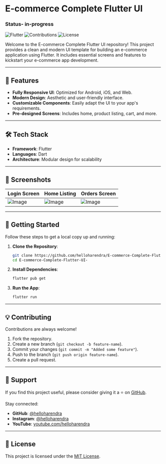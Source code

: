 
# E-commerce Complete Flutter UI

### Status- in-progress

![Flutter](https://img.shields.io/badge/Flutter-Framework-blue) ![Contributions](https://img.shields.io/badge/Contributions-Welcome-brightgreen) ![License](https://img.shields.io/badge/License-MIT-blue)

Welcome to the E-commerce Complete Flutter UI repository! This project provides a clean and modern UI template for building an e-commerce application using Flutter. It includes essential screens and features to kickstart your e-commerce app development.

---

## 🚀 Features  

- **Fully Responsive UI**: Optimized for Android, iOS, and Web.  
- **Modern Design**: Aesthetic and user-friendly interface.  
- **Customizable Components**: Easily adapt the UI to your app's requirements.  
- **Pre-designed Screens**: Includes home, product listing, cart, and more.  

---

## 🛠️ Tech Stack  

- **Framework**: Flutter  
- **Languages**: Dart  
- **Architecture**: Modular design for scalability  

---

## 📸 Screenshots  

| Login Screen | Home Listing | Orders Screen |
|-------------|-----------------|-------------|
![Image](https://github.com/user-attachments/assets/96032e45-5cf7-48bf-a140-c8dd3eeb9fe9) | ![Image](https://github.com/user-attachments/assets/8d359bb9-e42c-4970-897b-59778d7fdff6) | ![Image](https://github.com/user-attachments/assets/8d4e77a0-60b1-496d-918b-73c31df5a11b) | ![Image](https://github.com/user-attachments/assets/a075544d-dfa8-4a5e-b0d6-1998b431d2c9)

---

## 🔧 Getting Started  

Follow these steps to get a local copy up and running:

1. **Clone the Repository**:
   ```bash
   git clone https://github.com/helloharendra/E-commerce-Complete-Flutter-UI-.git
   cd E-commerce-Complete-Flutter-UI-
   ```

2. **Install Dependencies**:
   ```bash
   flutter pub get
   ```

3. **Run the App**:
   ```bash
   flutter run
   ```

---

## 💡 Contributing  

Contributions are always welcome!  

1. Fork the repository.  
2. Create a new branch (`git checkout -b feature-name`).  
3. Commit your changes (`git commit -m "Added some feature"`).  
4. Push to the branch (`git push origin feature-name`).  
5. Create a pull request.  

---

## 🙌 Support  

If you find this project useful, please consider giving it a ⭐️ on [GitHub](https://github.com/helloharendra/E-commerce-Complete-Flutter-UI-).  

Stay connected:  
- **GitHub**: [@helloharendra](https://github.com/helloharendra)  
- **Instagram**: [@helloharendra](https://instagram.com/helloharendra.yt)  
- **YouTube**: [youtube.com/helloharendra](https://youtube.com/helloharendra)  

---

## 📜 License  

This project is licensed under the [MIT License](LICENSE).  

